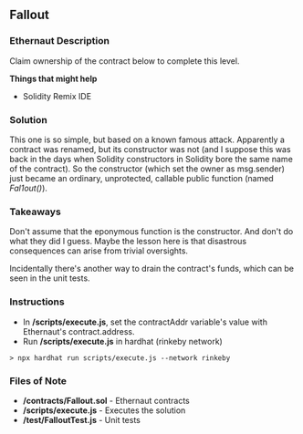 ## Fallout

### Ethernaut Description
Claim ownership of the contract below to complete this level.

**Things that might help**
- Solidity Remix IDE

### Solution 
This one is so simple, but based on a known famous attack. Apparently a contract was renamed, but its constructor was not (and I suppose this was back in the days when Solidity constructors in Solidity bore the same name of the contract). So the constructor (which set the owner as msg.sender) just became an ordinary, unprotected, callable public function (named _Fal1out()_).

### Takeaways
Don't assume that the eponymous function is the constructor. And don't do what they did I guess. Maybe the lesson here is that disastrous consequences can arise from trivial oversights. 

Incidentally there's another way to drain the contract's funds, which can be seen in the unit tests.

### Instructions
- In **/scripts/execute.js**, set the contractAddr variable's value with Ethernaut's contract.address. 
- Run **/scripts/execute.js** in hardhat (rinkeby network)

`> npx hardhat run scripts/execute.js --network rinkeby`

### Files of Note
- **/contracts/Fallout.sol** - Ethernaut contracts 
- **/scripts/execute.js** - Executes the solution 
- **/test/FalloutTest.js** - Unit tests 
